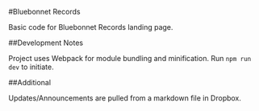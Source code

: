 #Bluebonnet Records

Basic code for Bluebonnet Records landing page.

##Development Notes

Project uses Webpack for module bundling and minification. Run ```npm run dev``` to initiate.

##Additional

Updates/Announcements are pulled from a markdown file in Dropbox.

